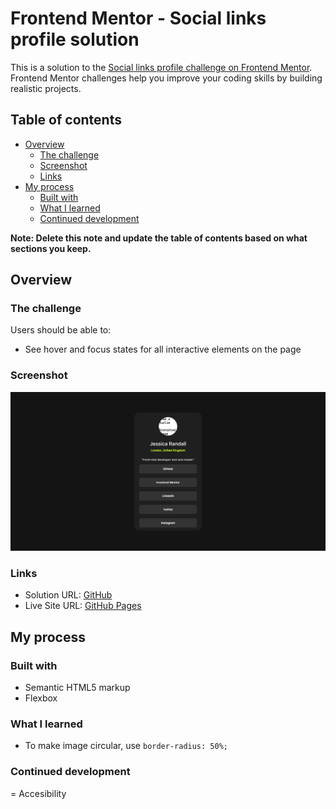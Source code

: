# Frontend Mentor - Social links profile solution

This is a solution to the [Social links profile challenge on Frontend Mentor](https://www.frontendmentor.io/challenges/social-links-profile-UG32l9m6dQ). Frontend Mentor challenges help you improve your coding skills by building realistic projects. 

## Table of contents

- [Overview](#overview)
  - [The challenge](#the-challenge)
  - [Screenshot](#screenshot)
  - [Links](#links)
- [My process](#my-process)
  - [Built with](#built-with)
  - [What I learned](#what-i-learned)
  - [Continued development](#continued-development)


**Note: Delete this note and update the table of contents based on what sections you keep.**

## Overview

### The challenge

Users should be able to:

- See hover and focus states for all interactive elements on the page

### Screenshot

![](./screenshot.png)

### Links

- Solution URL: [GitHub](https://github.com/mohammad-sayed-ahmad/social-links-profile-components)
- Live Site URL: [GitHub Pages](https://mohammad-sayed-ahmad.github.io/social-links-profile-components/src/index.html)

## My process

### Built with

- Semantic HTML5 markup
- Flexbox

### What I learned

- To make image circular, use `border-radius: 50%;`
### Continued development
= Accesibility
